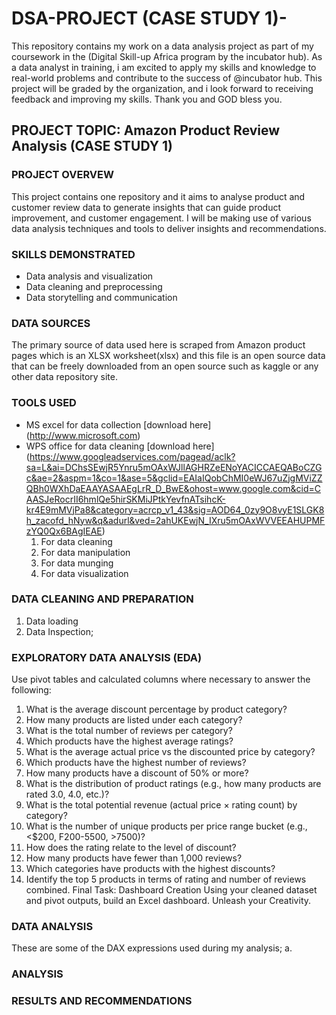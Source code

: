 # DSA-PROJECT (CASE STUDY 1)-
This repository contains my work on a data analysis project as part of my coursework in the (Digital Skill-up Africa program by the incubator hub). As a data analyst in training, i am excited to apply my skills and knowledge to real-world problems and contribute to the success of @incubator hub. This project will be graded by the organization, and i look forward to receiving feedback and improving my skills. Thank you and GOD bless you.
## PROJECT TOPIC: Amazon Product Review Analysis (CASE STUDY 1)
### PROJECT OVERVEW 
This project contains one repository and it aims to analyse product and customer review data to generate insights that can guide product improvement, and customer engagement. I will be making use of various data analysis techniques and tools to deliver insights and recommendations.
### SKILLS DEMONSTRATED 
- Data analysis and visualization
- Data cleaning and preprocessing
- Data storytelling and communication
### DATA SOURCES
The primary source of data used here is scraped from Amazon product pages which is an XLSX worksheet(xlsx) and this file is an open source data that can be freely downloaded from an open source such as kaggle or any other data repository site.
### TOOLS USED 
- MS excel for data collection [download here] (http://www.microsoft.com)
- WPS office for data cleaning [download here] (https://www.googleadservices.com/pagead/aclk?sa=L&ai=DChsSEwjR5Ynru5mOAxWJllAGHRZeENoYACICCAEQABoCZGc&ae=2&aspm=1&co=1&ase=5&gclid=EAIaIQobChMI0eWJ67uZjgMViZZQBh0WXhDaEAAYASAAEgLrR_D_BwE&ohost=www.google.com&cid=CAASJeRocrII6hmlQe5hirSKMiJPtkYevfnATsihcK-kr4E9mMVjPa8&category=acrcp_v1_43&sig=AOD64_0zy9O8vyE1SLGK8h_zacofd_hNyw&q&adurl&ved=2ahUKEwjN_IXru5mOAxWVVEEAHUPMFzYQ0Qx6BAgIEAE)
  1. For data cleaning
  2. For data manipulation
  3. For data munging
  4. For data visualization
### DATA CLEANING AND PREPARATION
1. Data loading
2. Data Inspection; 
### EXPLORATORY DATA ANALYSIS (EDA)
Use pivot tables and calculated columns where necessary to answer the following:
1. What is the average discount percentage by product category?
2. How many products are listed under each category?
3. What is the total number of reviews per category?
4. Which products have the highest average ratings?
5. What is the average actual price vs the discounted price by category?
6. Which products have the highest number of reviews?
7. How many products have a discount of 50% or more?
8. What is the distribution of product ratings (e.g., how many products are rated 3.0,
4.0, etc.)?
9. What is the total potential revenue (actual price × rating count) by category?
10. What is the number of unique products per price range bucket (e.g., <$200,
F200-5500, >7500)?
11. How does the rating relate to the level of discount?
12. How many products have fewer than 1,000 reviews?
13. Which categories have products with the highest discounts?
14. Identify the top 5 products in terms of rating and number of reviews combined.
Final Task: Dashboard Creation
Using your cleaned dataset and pivot outputs, build an Excel dashboard. Unleash your
Creativity.
### DATA ANALYSIS 
These are some of the DAX expressions used during my analysis;
a. 
### ANALYSIS
### RESULTS AND RECOMMENDATIONS 


  

